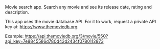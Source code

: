 Movie search app.
Search any movie and see its release date, rating and description.

This app uses the movie database API.
For it to work, request a private API key at: https://www.themoviedb.org

Example: https://api.themoviedb.org/3/movie/550?api_key=7e8845586d780d43d2434f0780112873

